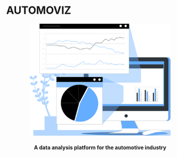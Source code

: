 # AUTOMOVIZ
<p align="center">
  <img 
    height="300"
    src="./images/readme/banner.png"
  >
  <h4 align="center">A data analysis platform for the automotive industry</h4>
</p>



